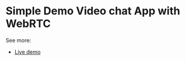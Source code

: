 <h1>Simple Demo Video chat App with WebRTC</h1>

See more:
* [Live demo](https://nayeemdev.github.io/webrtc/index.html)
